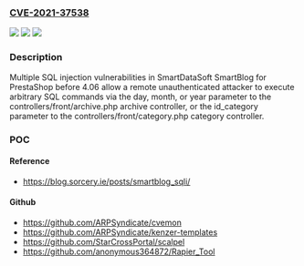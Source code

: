 ### [CVE-2021-37538](https://cve.mitre.org/cgi-bin/cvename.cgi?name=CVE-2021-37538)
![](https://img.shields.io/static/v1?label=Product&message=n%2Fa&color=blue)
![](https://img.shields.io/static/v1?label=Version&message=n%2Fa&color=blue)
![](https://img.shields.io/static/v1?label=Vulnerability&message=n%2Fa&color=brighgreen)

### Description

Multiple SQL injection vulnerabilities in SmartDataSoft SmartBlog for PrestaShop before 4.06 allow a remote unauthenticated attacker to execute arbitrary SQL commands via the day, month, or year parameter to the controllers/front/archive.php archive controller, or the id_category parameter to the controllers/front/category.php category controller.

### POC

#### Reference
- https://blog.sorcery.ie/posts/smartblog_sqli/

#### Github
- https://github.com/ARPSyndicate/cvemon
- https://github.com/ARPSyndicate/kenzer-templates
- https://github.com/StarCrossPortal/scalpel
- https://github.com/anonymous364872/Rapier_Tool

